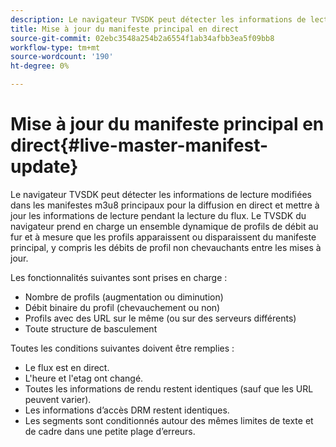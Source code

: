 ```yaml
---
description: Le navigateur TVSDK peut détecter les informations de lecture modifiées dans les manifestes m3u8 principaux pour la diffusion en direct et mettre à jour les informations de lecture pendant la lecture du flux. Le TVSDK du navigateur prend en charge un ensemble dynamique de profils de débit au fur et à mesure que les profils apparaissent ou disparaissent du manifeste principal, y compris les débits de profil non chevauchants entre les mises à jour.
title: Mise à jour du manifeste principal en direct
source-git-commit: 02ebc3548a254b2a6554f1ab34afbb3ea5f09bb8
workflow-type: tm+mt
source-wordcount: '190'
ht-degree: 0%

---
```


# Mise à jour du manifeste principal en direct{#live-master-manifest-update}

Le navigateur TVSDK peut détecter les informations de lecture modifiées dans les manifestes m3u8 principaux pour la diffusion en direct et mettre à jour les informations de lecture pendant la lecture du flux. Le TVSDK du navigateur prend en charge un ensemble dynamique de profils de débit au fur et à mesure que les profils apparaissent ou disparaissent du manifeste principal, y compris les débits de profil non chevauchants entre les mises à jour.

Les fonctionnalités suivantes sont prises en charge :

* Nombre de profils (augmentation ou diminution)
* Débit binaire du profil (chevauchement ou non)
* Profils avec des URL sur le même (ou sur des serveurs différents)
* Toute structure de basculement

Toutes les conditions suivantes doivent être remplies :

* Le flux est en direct.
* L&#39;heure et l&#39;etag ont changé.
* Toutes les informations de rendu restent identiques (sauf que les URL peuvent varier).
* Les informations d’accès DRM restent identiques.
* Les segments sont conditionnés autour des mêmes limites de texte et de cadre dans une petite plage d’erreurs.
